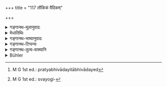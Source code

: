+++
title = "117 लौकिकं वैदिकम्"

+++

<details><summary>गङ्गानथ-मूलानुवादः</summary>

One should first salute him from whom he receives knowledge, either temporal or scriptural or spiritual.—(117)
</details>

<details><summary>मेधातिथिः</summary>

अतिक्रान्तं प्रासङ्गिकम् । अभिवादनविधिर् इदानीं प्रक्रम्यते । 

- लोके भवं **लौकिकं** लोकाचारशिक्षणम् । अथ वा गीतवादित्रकलानां ज्ञानं वात्स्यायनविशाखिकलाविषयग्रन्थज्ञानं वा । **वैदिकं** विधिनोदितं वेदवेदाङ्गस्मृतिविषयम् । आध्यात्मिकविद्यात्मोपनिषद्विद्या । आत्मोपचाराद् वा शरीरस्य वैदिकम् । एतज् **ज्ञानं** यतः शिक्षेत तं **पूर्वम्** उपदेष्टारं पुरुषम् **अभिवादयेत्** । प्रथमसंगमे यद् आशीःप्रयोगार्थं वक्ष्यमाणस्वरूपेण प्रयोगेण शब्देन संमुखीकरणं सो ऽभिवादयतेर् अर्थः । **पूर्वम्** इति प्रथमम् । तेनासौ संबोध्यः, न पुनस् तदीयं वचनम् अपेक्षितव्यम् । तदा हि प्रत्यभिवादयिता भवेत् । अभिवादयेद्[^३४७] इत्य् अनेनैव सिद्धत्वात् पूर्वशब्दो ऽनर्थक इति चेत् तन् न । सति ह्य् अस्मिन्न् अयम् अर्थो लभ्यते । धातूपसर्गार्थपर्यालोचनया ह्य् आभिमुख्येन वदनमात्रं प्रतीयते । अन्येनापि संबोधितस्य भवत्य् एव । ये तु पूर्वं स्वयोनिगुरुभ्य[^३४८] इति व्याचक्षते, तद् अप्रकृतसंशब्दितम् इत्य् उपक्ष्यम् ॥ २.११७ ॥


[^३४८]:
     M G 1st ed.: svayogi-


[^३४७]:
     M G 1st ed.: pratyabhivādayitābhivādayed
</details>

<details><summary>गङ्गानथ-भाष्यानुवादः</summary>

The subject taken up having been finished, rules regarding salutation are next taken up.

‘*Laukika*,’ ‘*temporal* is that which, pertains to worldly affairs;
*i.e*., the teaching of popular usage and custom; or it may mean the
teaching of the arts of singing, dancing and playing upon musical instruments; or, it may mean the knowledge of what is contained in works dealing with the Arts, such as those of Vātsyāyana, Viśākhin and others.

‘*Vaidika*,’ ‘*scriptural*,’ is that which is expressed by Vedic injunctions; that is the knowledge of the Veda, the Vedāṅgas and the Smṛtis.

‘*Knowledge spiritual*’ stands for the esoteric science of the spirit or soul; or figuratively, it may stand for that pertaining to the Body,
*i.e*., the science of medicine.

From whom one learns all this knowledge, such a teacher, he *should salute first of all*; when one meets him for the first time (in the day) he should invite his attention to himself, by means of words indicated later on, for the purpose of obtaining from him words of blessing.

‘*First*,’—*I.e*., the pupil should address him first; he should not wait for being addressed by the teacher; it is only in this way that he would be a ‘saluter.’

*Objection*.—“If this is what is implied by the root *salute* itself,
the term ‘*first*’ becomes superfluous.”

Not so; it is only by virtue of the term ‘first’ that we deduce the said meaning. If we took only the root and the prefix (in the verb) ‘*abhirādayet*’), we could only get the sense of *speaking* (‘*vadanam*’) *in front* (‘*ābhimukhyena*’); and this *speaking in front* is possible also when the speaker has been previously addressed by another person.

Some people have explained the term ‘first’ to mean ‘before saluting one’s parents.’ But this does not deserve consideration, as this relative precedence bears no relation to the context.—(117)
</details>

<details><summary>गङ्गानथ-टिप्पन्यः</summary>

This verse is quoted in *Madanapārijāta* (p. 25);—in *Vidhānapārijāta*
(p. 501);—in *Parāśaramādhava* (Ācāra, p. 296), as mentioning the person
to whom, among a number of people, the salutation is to be offered
first;—and in *Vīramitrodaya* (Saṃskāra, p. 460); where ‘*laukikam*’ is
explained as *arthaśāstrīyādi*, and ‘*ādhyātmikam*’ as
*brahmapratipādakaśāstrīyādi*;—‘*pūrvan*’ as *bahumānyasamavāye
prathamam*;—and it proceeds to point out that among the teachers
enumerated, the succeeding one is to have priority over the preceding
one;—also in *Aparārka* (p. 54) without comment;—and again on p.
142;—also in *Smṛticandrikā* (Saṃskāra, p. 97) as laying down the order
in which salutation has to be offered when there are a number of
Brāhmaṇas assembled;—and in *Nṛsiṃhaprasāda* (Saṃskāra, p. 44a).
</details>

<details><summary>गङ्गानथ-तुल्य-वाक्यानि</summary>

*Āpastamba-Dharmasūtra*, (1.2,15).—‘He should never bear malice towards
him.’

*Āpastamba-Dharmasūtra* (5.19-20).—‘He should be always saluted; some
people hold that the Teacher’s feet should he clasped.’

*Āpastamba-Dharmasūtra* (14.7-9)—‘When one has completed his study he
should clasp the feet of all his superiors;—also when he meets them on
returning from a journey;—there should he clasping of the feet of
brothers and sisters, in the order of seniority.’

*Vaśiṣṭha-Smṛti* (13.12).—‘The feet should be clasped of one who is
superior either in Vedic learning or in birth.’

*Viṣṇu-Smṛti* (27. 14-17).—‘Having offered the Twilight Prayers, he
should salute the Teacher:—he should touch his feet with reverent hands,
the right with the right and the left with the left;—at the salutation,
he should also announce his name, ending with the term *bhoḥ*.’

*Gobhila-Gṛhyasūtra* (3.1.27).—‘Wearing of the girdle, begging alms,
fetching fuel, water-sipping, morning-salutation,—these are obligatory
daily duties.’

*Śānkhyāyana-Gṛhyasūtra* (Vīramitrodaya-Saṃskāra, p. 460).—‘Daily, one
shall salute the Teacher, as also his elders—of these, the Vedic scholar
whenever one meets him; and one who is not learned in the Veda, only
when one meets him on returning from a journey.’

*Paiṭhīnasi* (Do.).—‘One should salute, first of all, that person from
whom one acquires knowledge, either temporal or scriptural or related to
Dharma.’
</details>

<details><summary>Bühler</summary>

117	(A student) shall first reverentially salute that (teacher) from whom he receives (knowledge), referring to worldly affairs, to the Veda, or to the Brahman.
</details>
